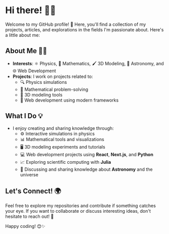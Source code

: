 # Hi there! 👋🌟

Welcome to my GitHub profile! 🚀 Here, you'll find a collection of my projects, articles, and explorations in the fields I'm passionate about. Here's a little about me:

## About Me 🙋‍♂️

- **Interests**: ⚛️ Physics, 🧮 Mathematics, 🖌️ 3D Modeling, 🌌 Astronomy, and 🌐 Web Development
- **Projects**: I work on projects related to:
  - 🔍 Physics simulations
  - 🧠 Mathematical problem-solving
  - 🎨 3D modeling tools
  - 🌟 Web development using modern frameworks

## What I Do 💡

- I enjoy creating and sharing knowledge through:
  - ⚙️ Interactive simulations in physics
  - 📊 Mathematical tools and visualizations
  - 🖥️ 3D modeling experiments and tutorials
  - 💻 Web development projects using **React**, **Next.js**, and **Python**
  - 📈 Exploring scientific computing with **Julia**
  - 🌠 Discussing and sharing knowledge about **Astronomy** and the universe

## Let's Connect! 🌍

Feel free to explore my repositories and contribute if something catches your eye. If you want to collaborate or discuss interesting ideas, don't hesitate to reach out! 💬

Happy coding! 😊✨
